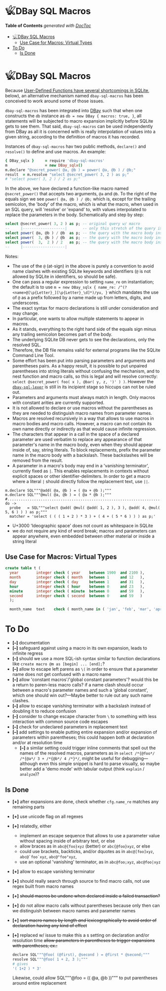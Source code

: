 
# 𓆤DBay SQL Macros


<!-- START doctoc generated TOC please keep comment here to allow auto update -->
<!-- DON'T EDIT THIS SECTION, INSTEAD RE-RUN doctoc TO UPDATE -->
**Table of Contents**  *generated with [DocToc](https://github.com/thlorenz/doctoc)*

- [𓆤DBay SQL Macros](#%F0%93%86%A4dbay-sql-macros)
  - [Use Case for Macros: Virtual Types](#use-case-for-macros-virtual-types)
- [To Do](#to-do)
  - [Is Done](#is-done)

<!-- END doctoc generated TOC please keep comment here to allow auto update -->



# 𓆤DBay SQL Macros


Because [User-Defined Functions have several shortcomings in
SQLite](https://github.com/loveencounterflow/dbay#notes-on-user-defined-functions-udfs), below), an
alternative mechanism named `dbay-sql-macros` has been conceived to work around some of those issues.

`dbay-sql-macros` has been integrated into [DBay](https://github.com/loveencounterflow/dbay) such that when
one constructs the `db` instance as `db = new DBay { macros: true, }`, all statements will be subjected to
macro expansion implicitly before SQLite gets to see them. That said, `dbay-sql-macros` can be used
independently from DBay as all it is concerned with is really interpolation of values into a given string,
according to the definition of macros it has recorded.

<!-- discuss how much of this makes practical sense: "... and, in fact, outside of any database- or
SQL-related context..." -->

Instances of `dbay-sql-macros` <!-- ### TAINT use class name --> hav two public methods, `declare()` and
`resolve()` to define and use macros. An example:

```coffee
{ DBay_sqlx }     = require 'dbay-sql-macros'
m                 = new DBay_sqlx()
m.declare "@secret_power( @a, @b ) = power( @a, @b ) / @b;"
result  = m.resolve "select @secret_power( 3, 2 ) as p;"
# "select power( 3, 2 ) / 2 as p;"
```

In the above, we have declared a function-like macro named `@secret_power()` that accepts two arguments,
`@a` and `@b`. To the right of the equals sign we see `power( @a, @b ) / @b;` which is, except for the
trailing semicolon, the 'body' of the macro, which is what the macro, when used in an SQL query, will
'resolve' or 'expand' to, with values interpolated to replace the parameters in the body. Schematically and
step by step:

```sql
select @secret_power( 3, 2 ) as p; -- original query w/ macro
--     |-------------------|       -- only this stretch of the query is affected
select power( @a, @b ) / @b  as p; -- the query with the macro body inserted
select power(  3, @b ) / @b  as p; -- the query with the macro body inserted
select power(  3,  2 ) / 2   as p; -- the query with the macro body inserted
--     |-------------------|
```

Notes:

* The use of the `@` (at-sign) in the above is purely a convention to avoid name clashes with existing
  SQLite keywords and identifiers (`@` is not allowed by SQLite in identifiers, so should be safe).
* One can pass a regular expression to setting `name_re` on instantiation; the default is to use `m = new
  DBay_sqlx { name_re: /^(?<name>@[\p{Letter}_][\p{Letter}_\d]*)/yu, }` which mandates the use of `@` as a
  prefix followed by a name made up from letters, digits, and underscores.
* The exact syntax for macro declarations is still under consideration and may change.
* In particular, one wants to allow multiple statements to appear in macros.
* As it stands, everything to the right hand side of the equals sign minus any trailing semicolon becomes
  part of the body.
* The underlying SQLite DB never gets to see the declarations, only the resolved SQL.
* Therefore, the DB file remains valid for external programs like the SQLite Command Line Tool.
* Some effort has been put into parsing parameters and arguments and parentheses pairs. As a happy result,
  it is possible to put unpaired parentheses into string literals without confusing the mechanism, and to
  nest function and macro calls, so this is legal and will resolve correctly: `select @secret_power( foo( x
  ), @bar( y, z, ')' ) )`. However the
  [`dbay-sql-lexer`](https://github.com/loveencounterflow/dbay-sql-lexer) is still in its incipient stage so
  hiccups can not be ruled out.
* Parameters and arguments must always match in length. Only macros with constant arities are currently
  supported.
* It is not allowed to declare or use macros without the parentheses as they are needed to distinguish macro
  names from parameter names.
* Macros are resolved recursively in a way that allows to use macros in macro bodies and macro calls.
  However, a macro can not contain its own name directly or indirectly as that would cause infinite
  regression.
* The characters that appear in a call in the space of a declared parameter are used verbatim to replace any
  appearance of that parameter's name in the macro body, even when they should appear inside of, say, string
  literals. To block replacements, prefix the parameter name in the macro body with a backslash. These
  backslashes will be removed from the result.
* A parameter in a macro's body may end in a 'vanishing terminator', currently fixed as `|`. This enables
  replacements in contexts without explicit spaces or other identifier-delimiters. In order to get a macro
  where a literal `|` should directly follow the replacement text, use `||`.

```
m.declare SQL"""@add( @a, @b ) = ( @a + @b );"""
m.declare SQL"""@mul( @a, @b ) = ( @a * @b );"""
#.........................................................................................................
do ->
  probe   = SQL"""select @add( @mul( @add( 1, 2 ), 3 ), @add( 4, @mul( 5, 6 ) ) ) as p;"""
  matcher = 'select ( ( ( 1 + 2 ) * 3 ) + ( 4 + ( 5 * 6 ) ) ) as p;'
```

* U+3000 'Ideographic space' does not count as whitespace in SQLite
* we do not require any kind of word break; macros and parameters can appear anywhere, even embedded between
  other material or inside a string literal


## Use Case for Macros: Virtual Types

```sql
create table t (
  year        integer check ( year    between 1900  and 2100 ),
  month       integer check ( month   between 1     and 12   ),
  day         integer check ( day     between 1     and 31   ),
  hour        integer check ( hour    between 0     and 23   ),
  minute      integer check ( minute  between 0     and 59   ),
  second      integer check ( second  between 0     and 59   )
  );
```

```sql
  month_name  text    check ( month_name in ( 'jan', 'feb', 'mar', 'apr', 'may', 'jun', 'jul', 'aug', 'sep', 'oct', 'nov', 'dec', ) ),
```

# To Do

* **[–]** documentation
* **[–]** safeguard against using a macro in its own expansion, leads to infinite regress
* **[–]** should we use a more SQL-ish syntax similar to function declarations like `create macro @m as
  [begin] ... [end];`?
* **[–]** allow to escape left parens as `\(` in order to ensure that a parameter name does not get confused
  with a macro name
* **[–]** allow 'constant macros'/'global constant parameters'? would this be a return to paren-less macro
  calls? if a name clash should occur between a macro's parameter names and such a 'global constant', which
  one should win out?—Maybe better to rule out any such name clashes.
* **[–]** allow to escape vanishing terminator with a backslash instead of doubling it to reduce confusion
* **[–]** consider to change escape character from `\` to something with less interaction with common source
  code escapes
* **[–]** check for undeclared parameters in replacement text
* **[–]** add settings to enable putting entire expansion and/or expansion of parameters within parentheses;
  this could happen both at declaration and/or at resolution time
  * **[–]** a similar setting could trigger inline comments that spell out the names of the resolved macros,
    parameters as in `select /*{@foo*/ /*{@a*/ 3 + /*{@b*/ 4 /*}*/`, might be useful for debugging—although
    even this simple snippet is hard to parse visually, so maybe better add a 'demo mode' with tabular
    output (think `explain` / `analyze`)?

## Is Done

* **[+]** after expansions are done, check whether `cfg.name_re` matches any remaining parts
* **[+]** use `u`nicode flag on all regexes
* **[+]** relatedly, either
  * implement an escape sequence that allows to use a parameter value without spacing
    inside of arbitrary text, or else
  * allow braces as in `abc@{foo}xyz` (better) or `abc{@foo}xyz`, or else
  * could use brackets, backticks, and/or dquotes as in `abc@[foo]xyz`, ``abc@`foo`xyz``, `abc@"foo"xyz`,
  * use an optional 'vanishing' terminator, as in `abc@foo;xyz`, `abc@foo|xyz`
* **[+]** allow to escape vanishing terminator
* **[+]** should really search through source to find macro calls, not use regex built from macro names
* **[+]** <del>should macros be undone when declared inside a failed transaction?</del>
* **[+]** do not allow macro calls without parentheses because only then can we distinguish between macro
  names and parameter names
* **[+]** <del>sort macro names by length *and* lexicographically to avoid order of declaration having any kind
  of effect</del>
* **[+]** replaced w/ issue to make this a s setting on declaration and/or resolution time <del>allow
  parameters in parentheses to trigger expansions with parentheses, ex.:

  ```coffee
  declare SQL"""@foo( (@first), @second ) = @first * @second;"""
  resolve SQL"""@foo( 1 + 2, 3 );"""
  # gives
  '( 1+2 ) * 3'
  ```

  Likewise, could allow SQL"""@foo = (( @a, @b ))""" to put parentheses around entire replacement</del>


